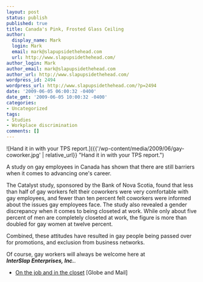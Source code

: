 ```yaml
---
layout: post
status: publish
published: true
title: Canada's Pink, Frosted Glass Ceiling
author:
  display_name: Mark
  login: Mark
  email: mark@slapupsidethehead.com
  url: http://www.slapupsidethehead.com/
author_login: Mark
author_email: mark@slapupsidethehead.com
author_url: http://www.slapupsidethehead.com/
wordpress_id: 2494
wordpress_url: http://www.slapupsidethehead.com/?p=2494
date: '2009-06-05 06:00:32 -0400'
date_gmt: '2009-06-05 10:00:32 -0400'
categories:
- Uncategorized
tags:
- Studies
- Workplace discrimination
comments: []
---
```

![Hand it in with your TPS report.]({{'/wp-content/media/2009/06/gay-coworker.jpg' | relative_url}} "Hand it in with your TPS report.")

A study on gay employees in Canada has shown that there are still barriers when it comes to advancing one's career.

The Catalyst study, sponsored by the Bank of Nova Scotia, found that less than half of gay workers felt their coworkers were very comfortable with gay employees, and fewer than ten percent felt coworkers were informed about the issues gay employees face. The study also revealed a gender discrepancy when it comes to being closeted at work. While only about five percent of men are completely closeted at work, the figure is more than doubled for gay women at twelve percent.

Combined, these attitudes have resulted in gay people being passed over for promotions, and exclusion from business networks.

Of course, gay workers will always be welcome here at **_InterSlap&nbsp;Enterprises,&nbsp;Inc._**.

- [On the job and in the closet](http://www.theglobeandmail.com/report-on-business/managing/on-the-job-and-in-the-closet/article1167005/) [Globe and Mail]
